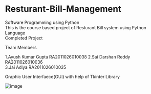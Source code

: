 # Resturant-Bill-Management
Software Programming using Python  
This is the course based project of Resturant Bill system using Python Language  
Completed Project  

Team Members  

1.Ayush Kumar Gupta RA2011026010038
2.Sai Darshan Reddy RA2011026010036  
3.Jai Adiya         RA2011026010035  
  

Graphic User Interfaece(GUI) with help of Tkinter Library  

![image](https://user-images.githubusercontent.com/94870982/175826377-838e3a05-6991-461b-9259-d6589c313b95.png)


